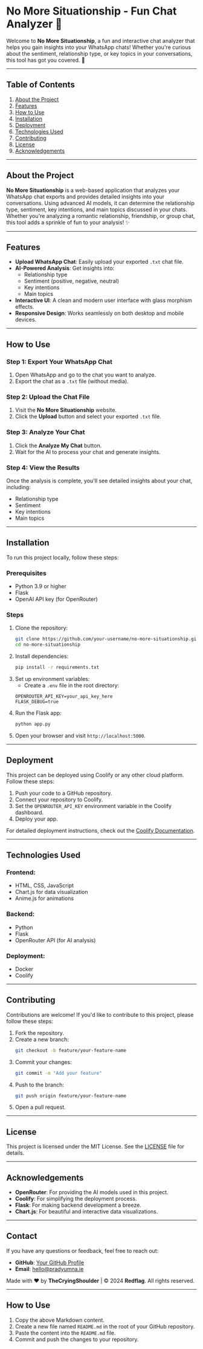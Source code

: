 # No More Situationship - Fun Chat Analyzer 🎉

Welcome to **No More Situationship**, a fun and interactive chat analyzer that helps you gain insights into your WhatsApp chats! Whether you're curious about the sentiment, relationship type, or key topics in your conversations, this tool has got you covered. 🚀

---

## Table of Contents
1. [About the Project](#about-the-project)
2. [Features](#features)
3. [How to Use](#how-to-use)
4. [Installation](#installation)
5. [Deployment](#deployment)
6. [Technologies Used](#technologies-used)
7. [Contributing](#contributing)
8. [License](#license)
9. [Acknowledgements](#acknowledgements)

---

## About the Project

**No More Situationship** is a web-based application that analyzes your WhatsApp chat exports and provides detailed insights into your conversations. Using advanced AI models, it can determine the relationship type, sentiment, key intentions, and main topics discussed in your chats. Whether you're analyzing a romantic relationship, friendship, or group chat, this tool adds a sprinkle of fun to your analysis! ✨

---

## Features

- **Upload WhatsApp Chat**: Easily upload your exported `.txt` chat file.
- **AI-Powered Analysis**: Get insights into:
  - Relationship type
  - Sentiment (positive, negative, neutral)
  - Key intentions
  - Main topics
- **Interactive UI**: A clean and modern user interface with glass morphism effects.
- **Responsive Design**: Works seamlessly on both desktop and mobile devices.

---

## How to Use

### Step 1: Export Your WhatsApp Chat
1. Open WhatsApp and go to the chat you want to analyze.
2. Export the chat as a `.txt` file (without media).

### Step 2: Upload the Chat File
1. Visit the **No More Situationship** website.
2. Click the **Upload** button and select your exported `.txt` file.

### Step 3: Analyze Your Chat
1. Click the **Analyze My Chat** button.
2. Wait for the AI to process your chat and generate insights.

### Step 4: View the Results
Once the analysis is complete, you'll see detailed insights about your chat, including:
- Relationship type
- Sentiment
- Key intentions
- Main topics

---

## Installation

To run this project locally, follow these steps:

### Prerequisites
- Python 3.9 or higher
- Flask
- OpenAI API key (for OpenRouter)

### Steps
1. Clone the repository:
   ```bash
   git clone https://github.com/your-username/no-more-situationship.git
   cd no-more-situationship
   ```
2. Install dependencies:
   ```bash
   pip install -r requirements.txt
   ```
3. Set up environment variables:
   - Create a `.env` file in the root directory:
   ```plaintext
   OPENROUTER_API_KEY=your_api_key_here
   FLASK_DEBUG=true
   ```
4. Run the Flask app:
   ```bash
   python app.py
   ```
5. Open your browser and visit `http://localhost:5000`.

---

## Deployment

This project can be deployed using Coolify or any other cloud platform. Follow these steps:

1. Push your code to a GitHub repository.
2. Connect your repository to Coolify.
3. Set the `OPENROUTER_API_KEY` environment variable in the Coolify dashboard.
4. Deploy your app.

For detailed deployment instructions, check out the [Coolify Documentation](https://coolify.io/docs).

---

## Technologies Used

### Frontend:
- HTML, CSS, JavaScript
- Chart.js for data visualization
- Anime.js for animations

### Backend:
- Python
- Flask
- OpenRouter API (for AI analysis)

### Deployment:
- Docker
- Coolify

---

## Contributing

Contributions are welcome! If you'd like to contribute to this project, please follow these steps:

1. Fork the repository.
2. Create a new branch:
   ```bash
   git checkout -b feature/your-feature-name
   ```
3. Commit your changes:
   ```bash
   git commit -m "Add your feature"
   ```
4. Push to the branch:
   ```bash
   git push origin feature/your-feature-name
   ```
5. Open a pull request.

---

## License

This project is licensed under the MIT License. See the [LICENSE](LICENSE) file for details.

---

## Acknowledgements

- **OpenRouter**: For providing the AI models used in this project.
- **Coolify**: For simplifying the deployment process.
- **Flask**: For making backend development a breeze.
- **Chart.js**: For beautiful and interactive data visualizations.

---

## Contact

If you have any questions or feedback, feel free to reach out:

- **GitHub**: [Your GitHub Profile](https://github.com/Pradyumna-yes/RedFlag/)
- **Email**: hello@pradyumna.ie

Made with ❤️ by **TheCryingShoulder** | © 2024 **Redflag**. All rights reserved.

---

## How to Use
1. Copy the above Markdown content.
2. Create a new file named `README.md` in the root of your GitHub repository.
3. Paste the content into the `README.md` file.
4. Commit and push the changes to your repository.

